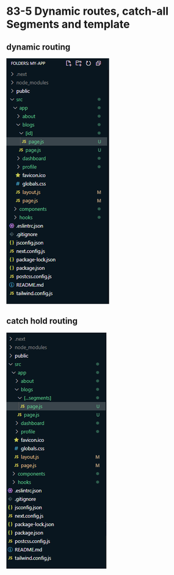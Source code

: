 # 83-5 Dynamic routes, catch-all Segments and template

## dynamic routing

![Alt text](image.png)

## catch hold routing

![Alt text](image-1.png)

